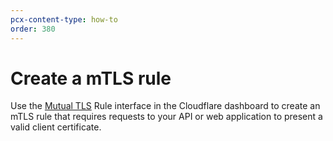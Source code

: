 ```yaml
---
pcx-content-type: how-to
order: 380
---
```


# Create a mTLS rule

Use the [Mutual TLS](https://developers.cloudflare.com/api-shield/products/mtls/configure) Rule interface in the Cloudflare dashboard to create an mTLS rule that requires requests to your API or web application to present a valid client certificate.
